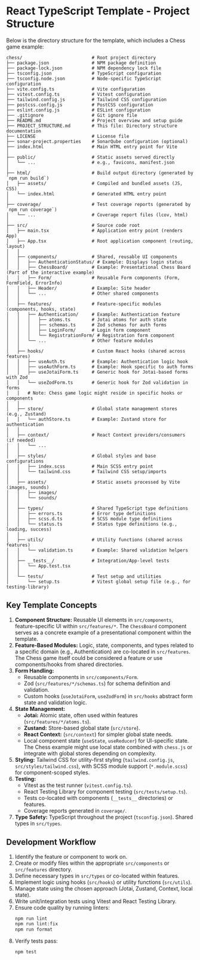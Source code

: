 # React TypeScript Template - Project Structure

Below is the directory structure for the template, which includes a Chess game example:

```
chess/                          # Root project directory
├── package.json                # NPM package definition
├── package-lock.json           # NPM dependency lock file
├── tsconfig.json               # TypeScript configuration
├── tsconfig.node.json          # Node-specific TypeScript configuration
├── vite.config.ts              # Vite configuration
├── vitest.config.ts            # Vitest configuration
├── tailwind.config.js          # Tailwind CSS configuration
├── postcss.config.js           # PostCSS configuration
├── eslint.config.js            # ESLint configuration
├── .gitignore                  # Git ignore file
├── README.md                   # Project overview and setup guide
├── PROJECT_STRUCTURE.md        # This file: Directory structure documentation
├── LICENSE                     # License file
├── sonar-project.properties    # SonarQube configuration (optional)
├── index.html                  # Main HTML entry point for Vite
│
├── public/                     # Static assets served directly
│   └── ...                     # e.g., favicons, manifest.json
│
├── html/                       # Build output directory (generated by `npm run build`)
│   ├── assets/                 # Compiled and bundled assets (JS, CSS)
│   └── index.html              # Generated HTML entry point
│
├── coverage/                   # Test coverage reports (generated by `npm run coverage`)
│   └── ...                     # Coverage report files (lcov, html)
│
├── src/                        # Source code root
│   ├── main.tsx                # Application entry point (renders App)
│   ├── App.tsx                 # Root application component (routing, layout)
│   │
│   ├── components/             # Shared, reusable UI components
│   │   ├── AuthenticationStatus/ # Example: Displays login status
│   │   ├── ChessBoard/         # Example: Presentational Chess Board (Part of the interactive example)
│   │   ├── Form/               # Reusable Form components (Form, FormField, ErrorInfo)
│   │   ├── Header/             # Example: Site header
│   │   └── ...                 # Other shared components
│   │
│   ├── features/               # Feature-specific modules (components, hooks, state)
│   │   ├── Authentication/     # Example: Authentication feature
│   │   │   ├── atoms.ts        # Jotai atoms for auth state
│   │   │   ├── schemas.ts      # Zod schemas for auth forms
│   │   │   ├── LoginForm/      # Login form component
│   │   │   └── RegistrationForm/ # Registration form component
│   │   └── ...                 # Other feature modules
│   │
│   ├── hooks/                  # Custom React hooks (shared across features)
│   │   ├── useAuth.ts          # Example: Authentication logic hook
│   │   ├── useAuthForm.ts      # Example: Hook specific to auth forms
│   │   ├── useJotaiForm.ts     # Generic hook for Jotai-based forms with Zod
│   │   └── useZodForm.ts       # Generic hook for Zod validation in forms
│   │   # Note: Chess game logic might reside in specific hooks or components
│   │
│   ├── store/                  # Global state management stores (e.g., Zustand)
│   │   └── authStore.ts        # Example: Zustand store for authentication
│   │
│   ├── context/                # React Context providers/consumers (if needed)
│   │   └── ...
│   │
│   ├── styles/                 # Global styles and base configurations
│   │   ├── index.scss          # Main SCSS entry point
│   │   └── tailwind.css        # Tailwind CSS setup/imports
│   │
│   ├── assets/                 # Static assets processed by Vite (images, sounds)
│   │   ├── images/
│   │   └── sounds/
│   │
│   ├── types/                  # Shared TypeScript type definitions
│   │   ├── errors.ts           # Error type definitions
│   │   ├── scss.d.ts           # SCSS module type definitions
│   │   └── status.ts           # Status type definitions (e.g., loading, success)
│   │
│   ├── utils/                  # Utility functions (shared across features)
│   │   └── validation.ts       # Example: Shared validation helpers
│   │
│   ├── __tests__/              # Integration/App-level tests
│   │   └── App.test.tsx
│   │
│   └── tests/                  # Test setup and utilities
│       └── setup.ts            # Vitest global setup file (e.g., for testing-library)
```

## Key Template Concepts

1.  **Component Structure:** Reusable UI elements in `src/components`, feature-specific UI within `src/features/*`. The `ChessBoard` component serves as a concrete example of a presentational component within the template.
2.  **Feature-Based Modules:** Logic, state, components, and types related to a specific domain (e.g., Authentication) are co-located in `src/features`. The Chess game itself could be considered a feature or use components/hooks from shared directories.
3.  **Form Handling:**
    - Reusable components in `src/components/Form`.
    - Zod (`src/features/*/schemas.ts`) for schema definition and validation.
    - Custom hooks (`useJotaiForm`, `useZodForm`) in `src/hooks` abstract form state and validation logic.
4.  **State Management:**
    - **Jotai:** Atomic state, often used within features (`src/features/*/atoms.ts`).
    - **Zustand:** Store-based global state (`src/store`).
    - **React Context:** (`src/context`) for simpler global state needs.
    - Local component state (`useState`, `useReducer`) for UI-specific state. The Chess example might use local state combined with `chess.js` or integrate with global stores depending on complexity.
5.  **Styling:** Tailwind CSS for utility-first styling (`tailwind.config.js`, `src/styles/tailwind.css`), with SCSS module support (`*.module.scss`) for component-scoped styles.
6.  **Testing:**
    - Vitest as the test runner (`vitest.config.ts`).
    - React Testing Library for component testing (`src/tests/setup.ts`).
    - Tests co-located with components (`__tests__` directories) or features.
    - Coverage reports generated in `coverage/`.
7.  **Type Safety:** TypeScript throughout the project (`tsconfig.json`). Shared types in `src/types`.

## Development Workflow

1.  Identify the feature or component to work on.
2.  Create or modify files within the appropriate `src/components` or `src/features` directory.
3.  Define necessary types in `src/types` or co-located within features.
4.  Implement logic using hooks (`src/hooks`) or utility functions (`src/utils`).
5.  Manage state using the chosen approach (Jotai, Zustand, Context, local state).
6.  Write unit/integration tests using Vitest and React Testing Library.
7.  Ensure code quality by running linters:
    ```bash
    npm run lint
    npm run lint:fix
    npm run format
    ```
8.  Verify tests pass:
    ```bash
    npm test
    ```